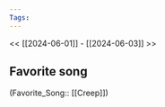 ```yaml
---
Tags: 
---
```

 << [[2024-06-01]] - [[2024-06-03]] >> 
## Favorite song
(Favorite_Song:: [[Creep]])
